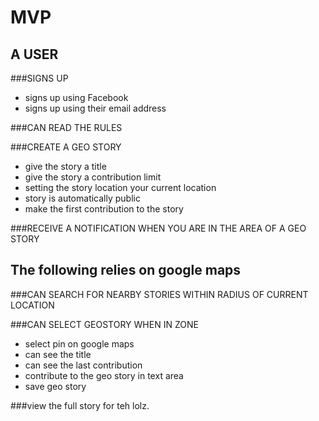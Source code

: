 MVP
===

A USER
------
  
###SIGNS UP  
* signs up using Facebook
* signs up using their email address

###CAN READ THE RULES  

###CREATE A GEO STORY
* give the story a title
* give the story a contribution limit
* setting the story location your current location
* story is automatically public
* make the first contribution to the story

###RECEIVE A NOTIFICATION WHEN YOU ARE IN THE AREA OF A GEO STORY  

The following relies on google maps
-----------------------------------

###CAN SEARCH FOR NEARBY STORIES WITHIN RADIUS OF CURRENT LOCATION  

###CAN SELECT GEOSTORY WHEN IN ZONE  
* select pin on google maps  
* can see the title  
* can see the last contribution  
* contribute to the geo story in text area  
* save geo story  


###view the full story for teh lolz.  
